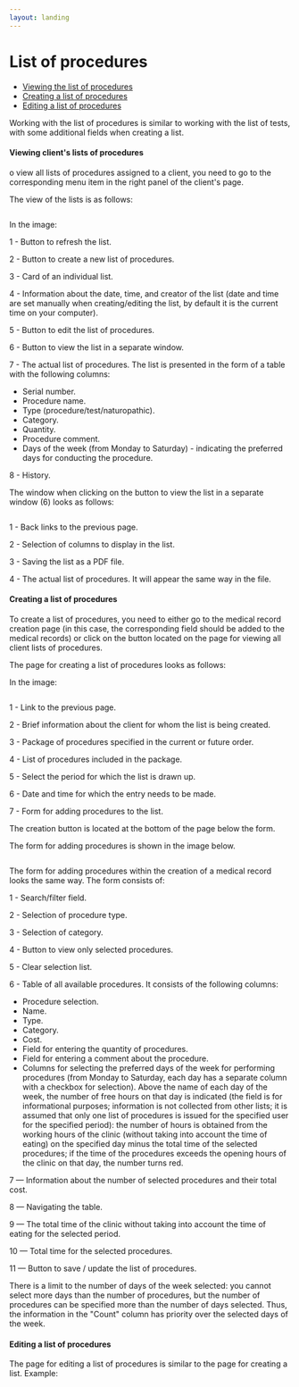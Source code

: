 ```yaml
---
layout: landing
---
```


# List of procedures

* [Viewing the list of procedures](list-of-procedures.md#viewing-clients-lists-of-procedures)
* [Creating a list of procedures](list-of-procedures.md#creating-a-list-of-procedures)
* [Editing a list of procedures](list-of-procedures.md#editing-a-list-of-procedures)

Working with the list of procedures is similar to working with the list of tests, with some additional fields when creating a list.

#### Viewing client's lists of procedures

o view all lists of procedures assigned to a client, you need to go to the corresponding menu item in the right panel of the client's page.

The view of the lists is as follows:

<figure><img src="../../../.gitbook/assets/Screenshot 2023-05-25 at 19.45.54.png" alt=""><figcaption></figcaption></figure>

In the image:

1 - Button to refresh the list.&#x20;

2 - Button to create a new list of procedures.&#x20;

3 - Card of an individual list.&#x20;

4 - Information about the date, time, and creator of the list (date and time are set manually when creating/editing the list, by default it is the current time on your computer).&#x20;

5 - Button to edit the list of procedures.&#x20;

6 - Button to view the list in a separate window.&#x20;

7 - The actual list of procedures. The list is presented in the form of a table with the following columns:

* Serial number.
* Procedure name.
* Type (procedure/test/naturopathic).
* Category.
* Quantity.
* Procedure comment.
* Days of the week (from Monday to Saturday) - indicating the preferred days for conducting the procedure.

8 - History.

The window when clicking on the button to view the list in a separate window (6) looks as follows:

<figure><img src="../../../.gitbook/assets/Screenshot 2023-05-25 at 20.07.11.png" alt=""><figcaption></figcaption></figure>

1 - Back links to the previous page.&#x20;

2 - Selection of columns to display in the list.&#x20;

3 - Saving the list as a PDF file.&#x20;

4 - The actual list of procedures. It will appear the same way in the file.

#### Creating a list of procedures

To create a list of procedures, you need to either go to the medical record creation page (in this case, the corresponding field should be added to the medical records) or click on the button located on the page for viewing all client lists of procedures.

The page for creating a list of procedures looks as follows:

In the image:

<figure><img src="../../../.gitbook/assets/Screenshot 2023-06-14 at 18.10.47.png (1).jpeg" alt=""><figcaption></figcaption></figure>

1 - Link to the previous page.&#x20;

2 - Brief information about the client for whom the list is being created.&#x20;

3 - Package of procedures specified in the current or future order.&#x20;

4 - List of procedures included in the package.

5 - Select the period for which the list is drawn up.

6 - Date and time for which the entry needs to be made.&#x20;

7 - Form for adding procedures to the list.

The creation button is located at the bottom of the page below the form.

The form for adding procedures is shown in the image below.

<figure><img src="../../../.gitbook/assets/Screenshot 2023-08-09 at 19.32.24 (1).png" alt=""><figcaption></figcaption></figure>

The form for adding procedures within the creation of a medical record looks the same way. The form consists of:

1 - Search/filter field.&#x20;

2 - Selection of procedure type.&#x20;

3 - Selection of category.&#x20;

4 - Button to view only selected procedures.&#x20;

5 - Clear selection list.&#x20;

6 - Table of all available procedures. It consists of the following columns:

* Procedure selection.
* Name.
* Type.
* Category.
* Cost.
* Field for entering the quantity of procedures.
* Field for entering a comment about the procedure.
* Columns for selecting the preferred days of the week for performing procedures (from Monday to Saturday, each day has a separate column with a checkbox for selection). Above the name of each day of the week, the number of free hours on that day is indicated (the field is for informational purposes; information is not collected from other lists; it is assumed that only one list of procedures is issued for the specified user for the specified period): the number of hours is obtained from the working hours of the clinic (without taking into account the time of eating) on the specified day minus the total time of the selected procedures; if the time of the procedures exceeds the opening hours of the clinic on that day, the number turns red.

7 — Information about the number of selected procedures and their total cost.&#x20;

8 — Navigating the table.&#x20;

9 — The total time of the clinic without taking into account the time of eating for the selected period.&#x20;

10 — Total time for the selected procedures.&#x20;

11 — Button to save / update the list of procedures.

There is a limit to the number of days of the week selected: you cannot select more days than the number of procedures, but the number of procedures can be specified more than the number of days selected. Thus, the information in the "Count" column has priority over the selected days of the week.

#### Editing a list of procedures

The page for editing a list of procedures is similar to the page for creating a list. Example:

<figure><img src="../../../.gitbook/assets/Screenshot 2023-05-25 at 21.23.04.png" alt=""><figcaption></figcaption></figure>
